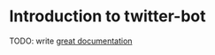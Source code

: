 # Introduction to twitter-bot

TODO: write [great documentation](http://jacobian.org/writing/what-to-write/)
